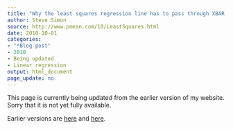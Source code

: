 ```yaml
---
title: "Why the least squares regression line has to pass through XBAR, YBAR"
author: Steve Simon
source: http://www.pmean.com/10/LeastSquares.html
date: 2010-10-01
categories:
- "*Blog post"
- 2010
- Being updated
- Linear regression
output: html_document
page_update: no
---
```


This page is currently being updated from the earlier version of my website. Sorry that it is not yet fully available.

<!---More--->

Earlier versions are [here][sim1] and [here][sim2].

[sim1]: http://www.pmean.com/10/LeastSquares.html
[sim2]: http://new.pmean.com/pass-through-xbar-ybar/
